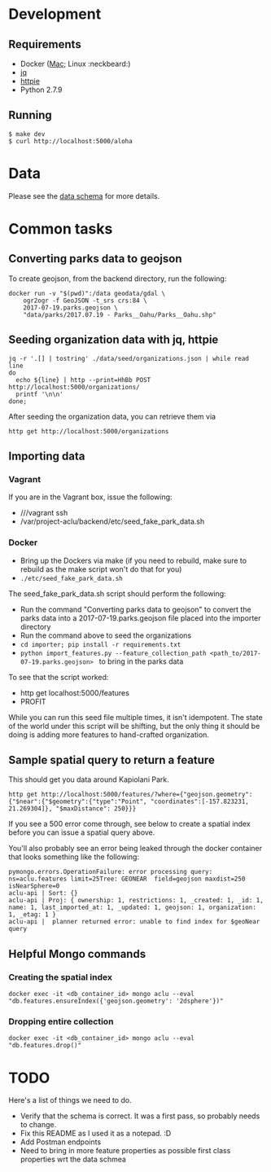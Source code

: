 # Development

## Requirements

* Docker ([Mac](https://store.docker.com/editions/community/docker-ce-desktop-mac); Linux :neckbeard:)
* [jq](https://stedolan.github.io/jq/)
* [httpie](https://httpie.org/)
* Python 2.7.9

## Running

```
$ make dev
$ curl http://localhost:5000/aloha
```

# Data

Please see the [data schema](Schema.md) for more details.

# Common tasks

## Converting parks data to geojson

To create geojson, from the backend directory, run the following:

```
docker run -v "$(pwd)":/data geodata/gdal \
    ogr2ogr -f GeoJSON -t_srs crs:84 \
    2017-07-19.parks.geojson \
    "data/parks/2017.07.19 - Parks__Oahu/Parks__Oahu.shp"
```

## Seeding organization data with jq, httpie

```
jq -r '.[] | tostring' ./data/seed/organizations.json | while read line
do
  echo ${line} | http --print=HhBb POST http://localhost:5000/organizations/
  printf '\n\n'
done;
```

After seeding the organization data, you can retrieve them via

```http get http://localhost:5000/organizations```

## Importing data

### Vagrant

If you are in the Vagrant box, issue the following:

 - /<path>/<to>/vagrant ssh
 - /var/project-aclu/backend/etc/seed_fake_park_data.sh

### Docker

 - Bring up the Dockers via make (if you need to rebuild, make sure to rebuild as the make script won't do that for you)
 - ```./etc/seed_fake_park_data.sh```

The seed_fake_park_data.sh script should perform the following:

 - Run the command "Converting parks data to geojson" to convert the parks data into a 2017-07-19.parks.geojson file placed into the importer directory
 - Run the command above to seed the organizations
 - ```cd importer; pip install -r requirements.txt```
 - ```python import_features.py --feature_collection_path <path_to/2017-07-19.parks.geojson> ``` to bring in the parks data

To see that the script worked:

 - http get localhost:5000/features
 - PROFIT

While you can run this seed file multiple times, it isn't idempotent. The state of the world under this script will be shifting, but the only thing it should be doing is adding more features to hand-crafted organization.

## Sample spatial query to return a feature

This should get you data around Kapiolani Park.

```
http get http://localhost:5000/features/?where={"geojson.geometry":{"$near":{"$geometry":{"type":"Point", "coordinates":[-157.823231, 21.269304]}, "$maxDistance": 250}}}
```

If you see a 500 error come through, see below to create a spatial index before you can issue a spatial query above.

You'll also probably see an error being leaked through the docker container that looks something like the following:

```
pymongo.errors.OperationFailure: error processing query: ns=aclu.features limit=25Tree: GEONEAR  field=geojson maxdist=250 isNearSphere=0
aclu-api | Sort: {}
aclu-api | Proj: { ownership: 1, restrictions: 1, _created: 1, _id: 1, name: 1, last_imported_at: 1, _updated: 1, geojson: 1, organization: 1, _etag: 1 }
aclu-api |  planner returned error: unable to find index for $geoNear query
```

## Helpful Mongo commands

### Creating the spatial index

```docker exec -it <db_container_id> mongo aclu --eval "db.features.ensureIndex({'geojson.geometry': '2dsphere'})"```

### Dropping entire collection

```docker exec -it <db_container_id> mongo aclu --eval "db.features.drop()"```


# TODO

Here's a list of things we need to do.

 - Verify that the schema is correct. It was a first pass, so probably needs to
   change.
 - Fix this README as I used it as a notepad. :D
 - Add Postman endpoints
 - Need to bring in more feature properties as possible first class properties
   wrt the data schmea
